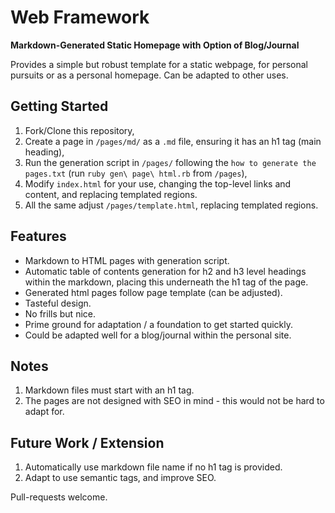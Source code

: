# Web Framework
**Markdown-Generated Static Homepage with Option of Blog/Journal**

Provides a simple but robust template for a static webpage, for personal pursuits or as a personal homepage. Can be adapted to other uses.
## Getting Started
1. Fork/Clone this repository,
2. Create a page in `/pages/md/` as a `.md` file, ensuring it has an h1 tag (main heading),
3. Run the generation script in `/pages/` following the `how to generate the pages.txt` (run `ruby gen\ page\ html.rb` from `/pages`),
4. Modify `index.html` for your use, changing the top-level links and content, and replacing templated regions.
5. All the same adjust `/pages/template.html`, replacing templated regions.
## Features
- Markdown to HTML pages with generation script.
- Automatic table of contents generation for h2 and h3 level headings within the markdown, placing this underneath the h1 tag of the page.
- Generated html pages follow page template (can be adjusted).
- Tasteful design.
- No frills but nice.
- Prime ground for adaptation / a foundation to get started quickly.
- Could be adapted well for a blog/journal within the personal site.
## Notes 
1. Markdown files must start with an h1 tag. 
2. The pages are not designed with SEO in mind - this would not be hard to adapt for.
## Future Work / Extension
1. Automatically use markdown file name if no h1 tag is provided.
2. Adapt to use semantic tags, and improve SEO.

Pull-requests welcome.